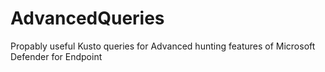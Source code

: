 # AdvancedQueries
Propably useful Kusto queries for Advanced hunting features of Microsoft Defender for Endpoint
